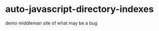 auto-javascript-directory-indexes
=================================

demo middleman site of what may be a bug
